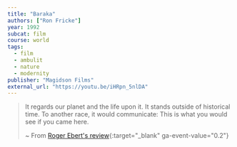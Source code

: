 ```yaml
---
title: "Baraka"
authors: ["Ron Fricke"]
year: 1992
subcat: film
course: world
tags:
  - film
  - ambulit
  - nature
  - modernity
publisher: "Magidson Films"
external_url: "https://youtu.be/iHRpn_5nlDA"
---
```


> It regards our planet and the life upon it. It stands outside of historical time. To another race, it would communicate: This is what you would see if you came here.  
>  
> ~ From [Roger Ebert's review](https://www.rogerebert.com/reviews/great-movie-baraka-1992){:target="_blank" ga-event-value="0.2"} 

